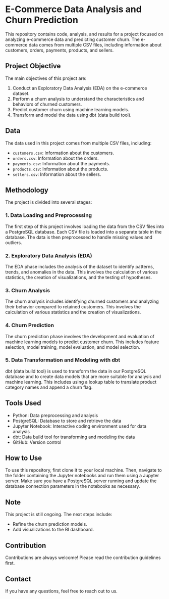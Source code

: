 # E-Commerce Data Analysis and Churn Prediction

This repository contains code, analysis, and results for a project focused on analyzing e-commerce data and predicting customer churn. The e-commerce data comes from multiple CSV files, including information about customers, orders, payments, products, and sellers. 

## Project Objective

The main objectives of this project are:

1. Conduct an Exploratory Data Analysis (EDA) on the e-commerce dataset.
2. Perform a churn analysis to understand the characteristics and behaviors of churned customers.
3. Predict customer churn using machine learning models.
4. Transform and model the data using dbt (data build tool).

## Data

The data used in this project comes from multiple CSV files, including:

- `customers.csv`: Information about the customers.
- `orders.csv`: Information about the orders.
- `payments.csv`: Information about the payments.
- `products.csv`: Information about the products.
- `sellers.csv`: Information about the sellers.

## Methodology

The project is divided into several stages:

### 1. Data Loading and Preprocessing

The first step of this project involves loading the data from the CSV files into a PostgreSQL database. Each CSV file is loaded into a separate table in the database. The data is then preprocessed to handle missing values and outliers.

### 2. Exploratory Data Analysis (EDA)

The EDA phase includes the analysis of the dataset to identify patterns, trends, and anomalies in the data. This involves the calculation of various statistics, the creation of visualizations, and the testing of hypotheses.

### 3. Churn Analysis

The churn analysis includes identifying churned customers and analyzing their behavior compared to retained customers. This involves the calculation of various statistics and the creation of visualizations.

### 4. Churn Prediction

The churn prediction phase involves the development and evaluation of machine learning models to predict customer churn. This includes feature selection, model training, model evaluation, and model selection.

### 5. Data Transformation and Modeling with dbt

dbt (data build tool) is used to transform the data in our PostgreSQL database and to create data models that are more suitable for analysis and machine learning. This includes using a lookup table to translate product category names and append a churn flag.

## Tools Used

- Python: Data preprocessing and analysis
- PostgreSQL: Database to store and retrieve the data
- Jupyter Notebook: Interactive coding environment used for data analysis
- dbt: Data build tool for transforming and modeling the data
- GitHub: Version control

## How to Use

To use this repository, first clone it to your local machine. Then, navigate to the folder containing the Jupyter notebooks and run them using a Jupyter server. Make sure you have a PostgreSQL server running and update the database connection parameters in the notebooks as necessary.

## Note

This project is still ongoing. The next steps include:

- Refine the churn prediction models.
- Add visualizations to the BI dashboard.

## Contribution

Contributions are always welcome! Please read the contribution guidelines first.

## Contact

If you have any questions, feel free to reach out to us.
